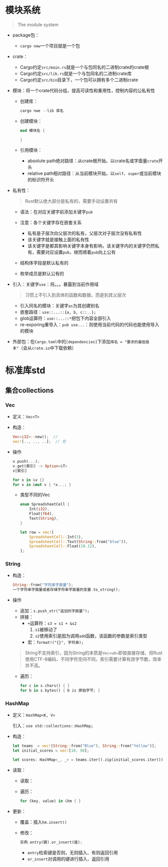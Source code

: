 # 模块系统

> The module system

+ package包：
  + `cargo new`一个项目就是一个包
+ crate：
  + Cargo约定`src/main.rs`就是一个与包同名的二进制crate的crate根
  + Cargo约定`src/lib.rs`就是一个与包同名的二进制crate库
  + Cargo约定`src/bin`目录下，一个包可以拥有多个二进制crate

+ 模块：将一个crate代码分组，提高可读性和重用性，控制内容的公私有性

  + 创建库：

    ```rust
    cargo nwe --lib 库名
    ```

  + 创建模块：

    ```rust
    mod 模块名 {
        
    }
    ```

  + 引用模块：

    + absolute path绝对路径：从crate根开始，以crate名或字面量`crate`开头
    + relative path相对路径：从当前模块开始，以`self`、`super`或当前模块的标识符开头

+ 私有性：

  > Rust默认绝大部分是私有的，需要手动设置共有

  + 语法：在对应关键字前添加关键字`pub`

  + 注意：各个关键字存在嵌套关系
    + 私有是子层次向父层次的私有，父层次对子层次没有私有性
    + 该关键字就是接触上面的私有性
    + 该关键字是都其影响关键字本身有影响，该关键字内的关键字仍然私有，需要对应设置`pub`，继而顺着`pub`向上公有

  + 结构体字段是默认私有的
  + 枚举成员是默认公有的

+ 引入：关键字`use`：将。。。暴露到当前作用域

  > 习惯上不引入到具体的函数和数据，而是到其父层次

  + 引入同名的模块：关键字`as`为其创建别名
  + 嵌套路径：`use::...::{a, b, c::..};`
  + glob运算符：`use::...::*`把包下内容全部引入
  + re-exporing重导入：`pub use...`：则使用当前代码的代码也能使用导入的模块

+ 外部包：在`Cargo.toml`中的`[dependencies]`下添加`库名 = "要求的最低版本"`（会从`crate.io`中下载依赖）

# 标准库std

## 集合collections

### Vec

+ 定义：`Vec<T>`

+ 构造：

  ```rust
  Vec<i32>::new();  //
  vec![.., .., ..];  // 宏
  ```

+ 操作

  ```rust
  v.push(...);
  v.get(索引) -> Option<&T>
  v[索引]
  
  for x in &v {}
  for x in &mut v { *x...; }
  ```

  + 类型不同的Vec

    ```rust
    enum SpreadsheetCell {
        Int(i32),
        Float(f64),
        Text(String),
    }
    
    let row = vec![
        SpreadsheetCell::Int(3),
        SpreadsheetCell::Text(String::from("blue")),
        SpreadsheetCell::Float(10.12),
    ];
    ```

### String

+ 构造：

  ```rust
  String::from("字符串字面量");
  一个字符串字面量或者存储字符串字面量的变量.to_string();
  ```

+ 操作

  + 追加：`s.push_str("追加的字面量");`
  + 拼接：
    + `+`运算符：`s3 = s1 + &s2`
      1. `s1`被移动了
      2. `s2`使用索引是因为调用`add`函数，该函数的参数是索引类型
    + 宏：`format!("{}", 字符串);`

  > String不支持索引，因为String的本质是`Vec<u8>`即按直接存储，但Rust使用CTF-8编码，不同字符空间不同，索引需要计算有效字节数，效率并不高。

  + 遍历：

    ```rust
    for c in s.chars() { }
    for b in s.bytes() { b is 原始字节; }
    ```

### HashMap

+ 定义：`HashMap<K, V>`

  引入：`use std::collections::HashMap;`

+ 构造：

  ```rust
  let teams  = vec![String::from("Blue"), String::from("Yellow")];
  let initial_scores = vec![10, 50];
  
  let scores: HashMap<_, _> = teams.iter().zip(initial_scores.iter()).collect();
  ```

+ 读取：

  + 读取：

  + 遍历：

    ```rust
    for (key, value) in &hm { }
    ```

+ 更新：

  + 覆盖：插入`hm.insert()`

  + 修改：

    ```rust
    实例.entry(键).or_insert(值);
    ```

    + `entry`检索键是否则，无则插入、有则返回引用
    + `or_insert`对调用的键进行插入、返回引用

